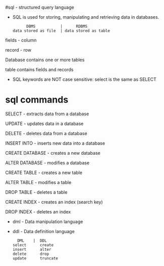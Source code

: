 #sql - structured query language

* SQL is used for storing, manipulating and retrieving data in databases.

            DBMS           |      RDBMS
      data stored as file  | data stored as table
   
fields - column

record - row

Database contains one or more tables

table contains fields and records
 
* SQL keywords are NOT case sensitive: select is the same as SELECT

# sql commands
SELECT - extracts data from a database

UPDATE - updates data in a database

DELETE - deletes data from a database

INSERT INTO - inserts new data into a database

CREATE DATABASE - creates a new database

ALTER DATABASE - modifies a database

CREATE TABLE - creates a new table

ALTER TABLE - modifies a table

DROP TABLE - deletes a table

CREATE INDEX - creates an index (search key)

DROP INDEX - deletes an index

* dml - Data manipulation language

* ddl - Data definition language


        DML    |  DDL
      select      create
      insert      alter
      delete      drop
      update      truncate
     

 
